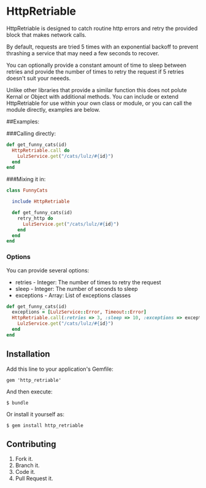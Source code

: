 # HttpRetriable

 HttpRetriable is designed to catch routine http errors and retry the provided
 block that makes network calls.

 By default, requests are tried 5 times with an exponential backoff to prevent
 thrashing a service that may need a few seconds to recover.

 You can optionally provide a constant amount of time to sleep between retries
 and provide the number of times to retry the request if 5 retries doesn't suit
 your neeeds.

 Unlike other libraries that provide a similar function this does not polute
 Kernal or Object with additional methods. You can include or extend HttpRetriable
 for use within your own class or module, or you can call the module directly,
 examples are below.

##Examples:

###Calling directly:

```ruby
def get_funny_cats(id)
  HttpRetriable.call do
    LulzService.get("/cats/lulz/#{id}")
  end
end
```

###Mixing it in:

```ruby
class FunnyCats

  include HttpRetriable

  def get_funny_cats(id)
    retry_http do
      LulzService.get("/cats/lulz/#{id}")
    end
  end
end
```

### Options
 You can provide several options:
   * retries    - Integer: The number of times to retry the request
   * sleep      - Integer: The number of seconds to sleep
   * exceptions - Array: List of exceptions classes

```ruby
def get_funny_cats(id)
  exceptions = [LulzService::Error, Timeout::Error]
  HttpRetriable.call(:retries => 3, :sleep => 10, :exceptions => exceptions) do
    LulzService.get("/cats/lulz/#{id}")
  end
end
```

## Installation

Add this line to your application's Gemfile:

    gem 'http_retriable'

And then execute:

    $ bundle

Or install it yourself as:

    $ gem install http_retriable

## Contributing

1. Fork it.
2. Branch it.
3. Code it.
4. Pull Request it.
